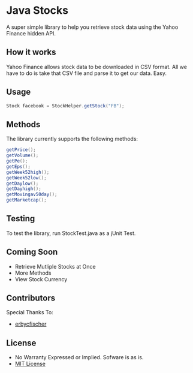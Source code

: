 Java Stocks 
============

A super simple library to help you retrieve stock data using the Yahoo Finance hidden API. 

## How it works

Yahoo Finance allows stock data to be downloaded in CSV format. All we have to do is take that CSV file and parse it to get our data. Easy. 

## Usage

```java
Stock facebook = StockHelper.getStock("FB");
```

## Methods 

The library currently supports the following methods: 

```java
getPrice();
getVolume(); 
getPe(); 
getEps(); 
getWeek52high(); 
getWeek52low(); 
getDaylow(); 
getDayhigh(); 
getMovingav50day(); 
getMarketcap();
```
    
## Testing 

To test the library, run StockTest.java as a jUnit Test. 

## Coming Soon 

* Retrieve Mutliple Stocks at Once
* More Methods 
* View Stock Currency

## Contributors 

Special Thanks To: 

* [erbycfischer](https://github.com/erbycfischer) 
    
## License 

* No Warranty Expressed or Implied. Sofware is as is. 
* [MIT License](http://opensource.org/licenses/mit-license.php) 


